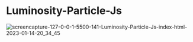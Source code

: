 # Luminosity-Particle-Js

![screencapture-127-0-0-1-5500-141-Luminosity-Particle-Js-index-html-2023-01-14-20_34_45](https://user-images.githubusercontent.com/104497104/212478626-d84f9985-2198-44cf-a611-43d71521f44b.png)
